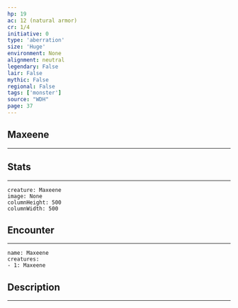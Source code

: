 ```yaml
---
hp: 19
ac: 12 (natural armor)
cr: 1/4
initiative: 0
type: 'aberration'    
size: 'Huge'
environment: None
alignment: neutral
legendary: False
lair: False
mythic: False
regional: False
tags: ['monster']
source: "WDH"
page: 37
---
```


## Maxeene
---



## Stats
---

```statblock
creature: Maxeene
image: None
columnHeight: 500
columnWidth: 500
```

## Encounter
---

```encounter-table
name: Maxeene
creatures:
- 1: Maxeene
```

## Description
---




